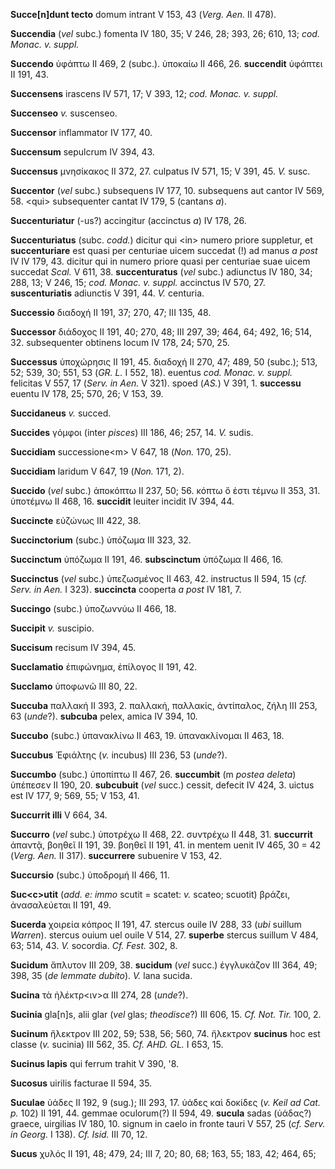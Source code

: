 **Succe[n]dunt tecto** domum intrant V 153, 43 (*Verg. Aen.* II
478).

**Succendia** (*vel* subc.) fomenta IV 180, 35; V 246, 28; 393, 26; 610,
13; *cod. Monac. v. suppl.*

**Succendo** ὑφάπτω II 469, 2 (subc.). ὑποκαίω II 466, 26. **succendit**
ὑφάπτει II 191, 43.

**Succensens** irascens IV 571, 17; V 393, 12; *cod. Monac. v. suppl.*

**Succenseo** *v.* suscenseo.

**Succensor** inflammator IV 177, 40.

**Succensum** sepulcrum IV 394, 43.

**Succensus** μνησίκακος II 372, 27. culpatus IV 571, 15; V 391, 45.
*V.* susc.

**Succentor** (*vel* subc.) subsequens IV 177, 10. subsequens aut cantor
IV 569, 58. \<qui\> subsequenter cantat IV 179, 5 (cantans *a*).

**Succenturiatur** (-us?) accingitur (accinctus *a*) IV 178, 26.

**Succenturiatus** (subc. *codd.*) dicitur qui \<in\> numero priore
suppletur, et **succenturiare** est quasi per centuriae uicem succedat
(!) ad manus *a post* IV IV 179, 43. dicitur qui in numero priore quasi
per centuriae suae uicem succedat *Scal.* V 611, 38. **succenturatus**
(*vel* subc.) adiunctus IV 180, 34; 288, 13; V 246, 15; *cod. Monac. v.
suppl.* accinctus IV 570, 27. **suscenturiatis** adiunctis V 391, 44.
*V.* centuria.

**Successio** διαδοχή II 191, 37; 270, 47; III 135, 48.

**Successor** διάδοχος II 191, 40; 270, 48; III 297, 39; 464, 64; 492,
16; 514, 32. subsequenter obtinens locum IV 178, 24; 570, 25.

**Successus** ὑποχώρησις II 191, 45. διαδοχή II 270, 47; 489, 50
(subc.); 513, 52; 539, 30; 551, 53 (*GR. L.* I 552, 18). euentus *cod.
Monac. v. suppl.* felicitas V 557, 17 (*Serv. in Aen.* V 321). spoed
(*AS.*) V 391, 1. **successu** euentu IV 178, 25; 570, 26; V 153, 39.

**Succidaneus** *v.* succed.

**Succides** γόμφοι (inter *pisces*) III 186, 46; 257, 14. *V.* sudis.

**Succidiam** successione\<m\> V 647, 18 (*Non.* 170, 25).

**Succidiam** laridum V 647, 19 (*Non.* 171, 2).

**Succido** (*vel* subc.) ἀποκόπτω II 237, 50; 56. κόπτω ὅ ἐστι τέμνω II
353, 31. ὑποτέμνω II 468, 16. **succidit** leuiter incidit IV 394, 44.

**Succincte** εὐζώνως III 422, 38.

**Succinctorium** (subc.) ὑπόζωμα III 323, 32.

**Succinctum** ὑπόζωμα II 191, 46. **subscinctum** ὑπόζωμα II 466, 16.

**Succinctus** (*vel* subc.) ὑπεζωσμένος II 463, 42. instructus II 594,
15 (*cf. Serv. in Aen.* I 323). **succincta** cooperta *a post* IV 181,
7.

**Succingo** (subc.) ὑποζωννύω II 466, 18.

**Succipit** *v.* suscipio.

**Succisum** recisum IV 394, 45.

**Succlamatio** ἐπιφώνημα, ἐπίλογος II 191, 42.

**Succlamo** ὑποφωνῶ III 80, 22.

**Succuba** παλλακή II 393, 2. παλλακή, παλλακίς, ἀντίπαλος, ζήλη III
253, 63 (*unde*?). **subcuba** pelex, amica IV 394, 10.

**Succubo** (subc.) ὑπανακλίνω II 463, 19. ὑπανακλίνομαι II 463, 18.

**Succubus** Ἑφιάλτης (*v.* incubus) III 236, 53 (*unde*?).

**Succumbo** (subc.) ὑποπίπτω II 467, 26. **succumbit** (m *postea
deleta*) ὑπέπεσεν II 190, 20. **subcubuit** (*vel* succ.) cessit,
defecit IV 424, 3. uictus est IV 177, 9; 569, 55; V 153, 41.

**Succurrit illi** V 664, 34.

**Succurro** (*vel* subc.) ὑποτρέχω II 468, 22. συντρέχω II 448, 31.
**succurrit** ἀπαντᾷ, βοηθεῖ II 191, 39. βοηθεῖ II 191, 41. in mentem
uenit IV 465, 30 = 42 (*Verg. Aen.* II 317). **succurrere** subuenire
V 153, 42.

**Succursio** (subc.) ὑποδρομή II 466, 11.

**Suc\<c\>utit** (*add. e: immo* scutit = scatet: *v.* scateo; scuotit)
βράζει, ἀνασαλεύεται II 191, 49.

**Sucerda** χοιρεία κόπρος II 191, 47. stercus ouile IV 288, 33 (*ubi*
suillum *Warren*). stercus ouium uel ouile V 514, 27. **superbe**
stercus suillum V 484, 63; 514, 43. *V.* socordia. *Cf. Fest.* 302, 8.

**Sucidum** ἄπλυτον III 209, 38. **sucidum** (*vel* succ.) ἐγγλυκάζον
III 364, 49; 398, 35 (*de lemmate dubito*). *V.* lana sucida.

**Sucina** τὰ ἠλέκτρ\<ιν\>α III 274, 28 (*unde*?).

**Sucinia** gla[n]s, alii glar (*vel* glas; *theodisce*?) III 606, 15.
*Cf. Not. Tir.* 100, 2.

**Sucinum** ἤλεκτρον III 202, 59; 538, 56; 560, 74. ἤλεκτρον **sucinus**
hoc est classe (*v.* sucinia) III 562, 35. *Cf. AHD. GL.* I 653, 15.

**Sucinus lapis** qui ferrum trahit V 390, '8.

**Sucosus** uirilis facturae II 594, 35.

**Suculae** ὑάδες II 192, 9 (sug.); III 293, 17. ὑάδες καὶ δοκίδες (*v.*
*Keil ad Cat. p.* 102) II 191, 44. gemmae oculorum(?) II 594, 49.
**sucula** sadas (ὑάδας?) graece, uirgilias IV 180, 10. signum in caelo
in fronte tauri V 557, 25 (*cf. Serv. in Georg.* I 138). *Cf. Isid.* III
70, 12.

**Sucus** χυλός II 191, 48; 479, 24; III 7, 20; 80, 68; 163, 55; 183,
42; 464, 65;
